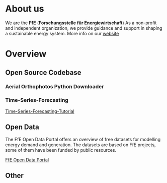 
# About us

We are the **FfE** (**Forschungsstelle für Energiewirtschaft**)
As a non-profit and independent organization, we provide guidance and support in 
shaping a sustainable energy system. More info on our [website](https://www.ffe.de/en/)

# Overview
   
## Open Source Codebase
  
### Aerial Orthophotos Python Downloader

### Time-Series-Forecasting

[Time-Series-Forecasting-Tutorial](https://github.com/ffe-munich/Time-Series-Forecasting-Tutorial)

   
## Open Data 

The FfE Open Data Portal offers an overview of free datasets for modelling energy demand and generation. The datasets are based on FfE projects, some of them have been funded by public resources.

[FfE Open Data Portal](https://opendata.ffe.de/)

## Other
